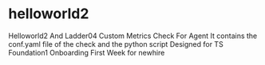 # helloworld2
Helloworld2 And Ladder04 Custom Metrics Check For Agent
It contains the conf.yaml file of the check and the python script
Designed for TS Foundation1 Onboarding First Week for newhire
